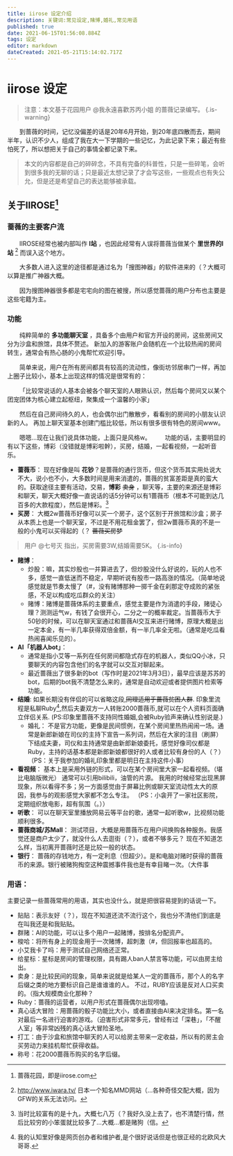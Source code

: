```yaml
---
title: iirose 设定介绍
description: 关键词:常见设定,赌博,婚礼,常见用语
published: true
date: 2021-06-15T01:56:08.884Z
tags: 设定
editor: markdown
dateCreated: 2021-05-21T15:14:02.717Z
---
```


# iirose 设定

>注意：本文基于花园用户 @我永遠喜歡苏丙小姐 的蔷薇记录编写。
{.is-warning}

&emsp;&emsp;到蔷薇的时间，记忆没偏差的话是20年6月开始，到20年底四散而去，期间半年，认识不少人，组成了我在大一下学期的一些记忆，为此记录下来；最近有些怕死了，所以想把关于自己的事情全都记录下来。

> 本文的内容都是自己的碎碎念，不具有完备的科普性，只是一些碎笔，会听到很多我的无聊的话；只是最近太想记录了才会写这些，一些观点也有失公允，但是还是希望自己的表达能够被承载。

## 关于IIROSE[^1]
### 蔷薇的主要客户流

&emsp;&emsp;IIROSE经常也被内部叫作 **I站** ，也因此经常有人误将蔷薇当做某个 **里世界的I站** [^2] 而误入这个地方。

&emsp;&emsp;大多数人进入这里的途径都是通过名为「搜图神器」的软件进来的（？大概可以算是推广神器大概。

&emsp;&emsp;因为搜图神器很多都是宅宅向的图在被搜，所以感觉蔷薇的用户分布也主要是这些宅籍为主。

### 功能
&emsp;&emsp;纯粹简单的 **多功能聊天室** ，具备多个由用户和官方开设的房间，这些房间又分为沙盒和旅馆，具体不赘述。
新加入的游客账户会随机在一个比较热闹的房间转生，通常会有热心肠的小鬼帮忙欢迎引导。

&emsp;&emsp;简单来说，用户在所有房间都具有较高的流动性，像街坊邻居串门一样，再加上圈子比较小，基本上出现这样的情况是很常有的：

&emsp;&emsp;「比较常说话的人基本会被各个聊天室的人眼熟认识，然后每个房间又以某个团宠团体为核心建立起枢纽，聚集成一个温馨的小家」

&emsp;&emsp;然后在自己房间待久的人，也会偶尔出门散散步，看看别的房间的小朋友认识新的人。
再加上聊天室基本创建门槛比较低，所以有很多很有特色的房间www。

&emsp;&emsp;嗯嗯...现在让我们说具体功能，上面只是风格w。
&emsp;&emsp;功能的话，主要明显的有以下这些，博彩（没错就是博彩啦幹），买房，结婚，一起看视频，一起听音乐。

+ **蔷薇币**：
  现在好像是叫 **花钞**？是蔷薇的通行货币，但这个货币其实用处说大不大，说小也不小，大多数时间是用来消遣的，蔷薇的贫富差距是真的蛮大的。获取途径主要有活动，交易，**博彩**  ~~卖身~~ ，聊天等，主要的来源还是博彩和聊天，聊天大概好像一直说话的话5分钟可以有1蔷薇币（根本不可能到达几百多的大款程度），然后是博彩。[^3]
+ **买房**：
  大概2w蔷薇币好像可以买一个房子，这个区别于开旅馆和沙盒；房子从本质上也是一个聊天室，不过是不用花租金罢了，但2w蔷薇币真的不是一般的小鬼可以买得起的（？ ~~蔷薇买房梦~~

>用户 @七号灭 指出，买房需要3W,结婚需要5K。
{.is-info}

+ **赌博**：
  + 炒股：嘛，其实炒股也一并算进去了，但炒股没什么好说的，玩的人也不多，感觉一直低迷而不稳定，早期听说有股市一路高涨的情况。（简单地说感觉就是节奏太慢了（#，没有赌博那种一掷千金在刹那定夺成败的紧张感，不足以构成吃瓜群众的关注）
  + 赌博：赌博是蔷薇体系的主要重点，感觉主要是作为消遣的手段，赌徒心理？测测运气w，有钱了会很开心，二分之一的概率裁定。当蔷薇币大于50钞的时候，可以在聊天室通过和蔷薇AI交互来进行赌博，原理大概是出一定本金，有一半几率获得双倍金额，有一半几率全无啦。（通常是吃瓜看热闹喜闻乐见的）。
+ **AI「机器人bot」**：
  + 通常是指小艾等一系列在任何房间都隐式存在的机器人，类似QQ小冰，只要聊天的内容包含他们的名字就可以交互对聊起来。
  + 最近蔷薇出了很多新的bot（写作时是2021年3月3日），最早应该是苏苏的bot，后期的bot我不清楚怎么来的，通常是自动欢迎或者提供图片检索等功能。
+ **结婚**: 
  如果长期没有伴侣的可以省略这段,~~同理适用于蔷薇贫困人群~~.
  印象里流程是私聊Ruby[^4],然后夫妻双方一人转账2000蔷薇币,就可以在个人资料页面确立伴侣关系.
  (PS:印象里蔷薇不支持同性婚姻,会被Ruby验声来确认性别说是.)
	+ 婚礼：
  不是官方功能，更像是民间惯例，在某个房间里热热闹闹一场。通常是新郎新娘在司仪的主持下宣告一系列词，然后在大家的注目（刷屏）下结成夫妻，司仪和主持通常是由新郎新娘委托，感觉好像司仪都是Ruby，主持的话基本都是新郎新娘都很好的人或者比较有身份的人（？）
  （PS：关于我参加的婚礼印象里都是明日在主持这件小事）
+ **看视频**：
  基本上是采用外链的形式，可以在某个房间里大家一起看视频。（堪比电脑版微光）
  通常可以引用bilibili，油管的片源。
  我用的时候经常出现黑屏现象，所以看得不多；另一方面感觉由于屏幕比例或聊天室流动性太大的原因，我参与的观影感觉大家都不怎么专注。
  （PS：小衾开了一家社区影院，定期组织放电影，超有氛围（。））
+ **听歌**：
  可以在聊天室里播放网易云等平台的歌，通常一起听歌w，比视频功能顺利很多。
+ **蔷薇商城/苏Mall**：
  测试项目，大概是用蔷薇币在用户间换购各种服务。我感觉还是商户太少了，就没什么人去逛街（？），或者不够多元？
  现在不知道怎么样，当初离开蔷薇时还是比较一般的状态。
+ **银行**：
  蔷薇的存钱地方，有一定利息（但超少）。是和电脑对赌时获得的蔷薇币的来源。银行被赌狗掏空这种震撼事件我也是有幸目睹一次。（大件事

### 用语：

主要记录一些蔷薇常用的用语，其实也没什么，就是把很容易提到的话说一下。

+ 贴贴：表示友好（？），现在不知道还流不流行这个，我也分不清他们到底是在叫我还是和我贴贴。
+ 群赌：AI的功能，可以让多个用户一起赌博，按排名分配资产。
+ 梭哈：将所有身上的现金用于一次赌博，超刺激（#，但回报率也超高的。
+ 小艾我卡了吗：用于测试自己网络还正常。
+ 给星标：星标是房间的管理权限，具有踢人ban人禁言等功能，可以由房主给出。
+ 卖身：是比较民间的现象，简单来说就是给某人一定的蔷薇币，那个人的名字后缀之类的地方要标识自己是谁谁谁的人。
  不过，RUBY应该是反对人口买卖的。（指大规模商业化那种？
+ Ruby：蔷薇的运营者，以用户形式在蔷薇偶尔出现唠嗑。
+ 真心话大冒险：用蔷薇的骰子功能比大小，或者直接由AI来决定排名。第一名对最后一名进行迫害的游戏。（迫害形式非常多元，曾经有过「深巷」，「不醒人室」等非常凶残的真心话大冒险圣地。
+ 打工：由于沙盒和旅馆中聊天的人可以给房主带来一定收益，所以有的房主会买劳动力来挂机帮忙获得收益。
+ 称号：花2000蔷薇币购买的名字后缀。

[^1]: 蔷薇花园，即是iirose.com

[^2]: http://www.iwara.tv/ 日本一个知名MMD网站（...各种奇怪交配大概，因为GFW的关系无法访问。

[^3]: 当时比较富有的是十九，大概七八万（？我好久没上去了，也不清楚行情，然后比较穷的小笨蛋就比较多了...大概...都是赌狗（信。
[^4]: 我的认知里好像是网页创办者和维护者,是个很好说话但是也很正经的北欧风大哥哥.